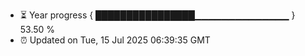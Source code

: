 - ⏳ Year progress { ████████████████▁▁▁▁▁▁▁▁▁▁▁▁▁▁ } 53.50 %
- ⏰ Updated on Tue, 15 Jul 2025 06:39:35 GMT

